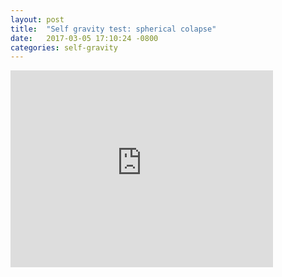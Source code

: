 ```yaml
---
layout: post
title:  "Self gravity test: spherical colapse"
date:   2017-03-05 17:10:24 -0800
categories: self-gravity
---
```


<iframe
  width="420"
  height="315"
  src="https://www.youtube.com/watch?v=qDC9Lor98vc"
  frameborder="0"
  allowfullscreen>
</iframe>
